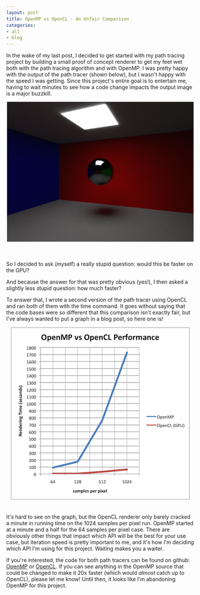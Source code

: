 ```yaml
---
layout: post
title: OpenMP vs OpenCL - An Unfair Comparison
categories: 
- all
- blog
---
```


In the wake of my last post, I decided to get started with my path tracing project by building a small proof of concept renderer to get my feet wet both with the path tracing algorithm and with OpenMP. I was pretty happy with the output of the path tracer (shown below), but I wasn't happy with the speed I was getting. Since this project's entire goal is to entertain me, having to wait minutes to see how a code change impacts the output image is a major buzzkill.

<div align="center">
	 	
<img src="/images/post_images/2014-10-26/caffeine-4096.png" style="max-width:100%;"/>
<br>
<br>
<br>

</div>

So I decided to ask (myself) a really stupid question: would this be faster on the GPU? 

And because the answer for that was pretty obvious (yes!), I then asked a slightly less stupid question: how much faster? 

To answer that, I wrote a second version of the path tracer using OpenCL and ran both of them with the time command. It goes without saying that the code bases were so different that this comparison isn't exactly fair, but I've always wanted to put a graph in a blog post, so here one is!

<div align="center">
	 	
<img src="/images/post_images/2014-10-26/clvsmp.png" style="max-width:100%;"/>
<br>
<br>
<br>

</div>
It's hard to see on the graph, but the OpenCL renderer only barely cracked a minute in running time on the 1024 samples per pixel run. OpenMP started at a minute and a half for the 64 samples per pixel case. There are obviously other things that impact which API will be the best for your use case, but iteration speed is pretty important to me, and it's how I'm deciding which API I'm using for this project. Waiting makes you a waiter. 


If you're interested, the code for both path tracers can be found on github: [OpenMP](https://github.com/khalladay/CaribouPT) or [OpenCL](https://github.com/khalladay/CaffeinePT). If you can see anything in the OpenMP source that could be changed to make it 20x faster (which would *almost* catch up to OpenCL), please let me know! Until then, it looks like I'm abandoning OpenMP for this project. 